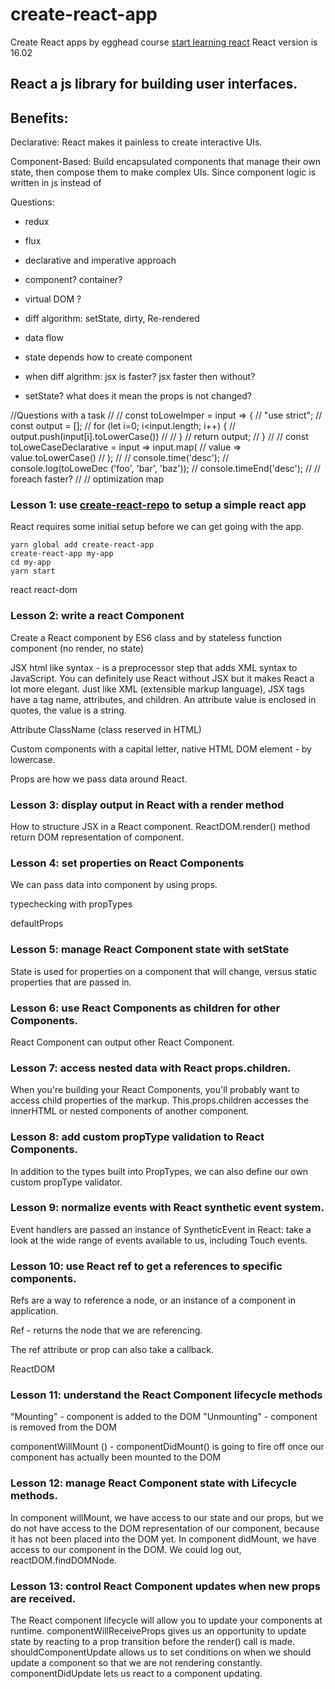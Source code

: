 # create-react-app
Create React apps by egghead course [start learning react](https://egghead.io/courses/start-learning-react)
React version is 16.02

## React a js library for building user interfaces.

## Benefits:
Declarative:
React makes it painless to create interactive UIs.

Component-Based:
Build encapsulated components that manage their own state, then compose them to make complex UIs.
Since component logic is written in js instead of


Questions:
- redux
- flux
- declarative and imperative approach
- component? container?
- virtual DOM ?
- diff algorithm: setState, dirty, Re-rendered
- data flow

- state depends how to create component
- when diff algrithm: jsx is faster? jsx faster then without?
- setState? what does it mean the props is not changed?


//Questions with a task
//
// const toLoweImper = input => {
//     "use strict";
//     const output = [];
//     for (let i=0; i<input.length; i++) {
//         output.push(input[i].toLowerCase())
//
//     }
//     return output;
// }
//
// const toLoweCaseDeclarative = input => input.map(
//     value => value.toLowerCase()
// );
//
// console.time('desc');
// console.log(toLoweDec ('foo', 'bar', 'baz'));
// console.timeEnd('desc');
//
// foreach faster?
//
// optimization map


### Lesson 1: use [create-react-repo](https://github.com/facebookincubator/create-react-app) to setup a simple react app
React requires some initial setup before we can get going with the app.
```
yarn global add create-react-app
create-react-app my-app
cd my-app
yarn start
```

react
react-dom


### Lesson 2: write a react Component
Create a React component by ES6 class and by stateless function component (no render, no state)

JSX html like syntax - is a preprocessor step that adds XML syntax to JavaScript.
You can definitely use React without JSX but it makes React a lot more elegant.
Just like XML (extensible markup language), JSX tags have a tag name, attributes, and children. An attribute value is enclosed in quotes, the value is a string.

Attribute ClassName (class reserved in HTML)

Custom components with a capital letter, native HTML DOM element - by lowercase.

Props are how we pass data around React.


### Lesson 3: display output in React with a render method
How to structure JSX in a React component.
ReactDOM.render() method return DOM representation of component.


### Lesson 4: set properties on React Components
We can pass data into component by using props.

typechecking with propTypes

defaultProps


### Lesson 5: manage React Component state with setState
State is used for properties on a component that will change, versus static properties that are passed in.


### Lesson 6: use React Components as children for other Components.
React Component can output other React Component.


### Lesson 7: access nested data with React props.children.
When you're building your React Components, you'll probably want to access child properties of the markup. This.props.children accesses the innerHTML or nested components of another component.


### Lesson 8: add custom propType validation to React Components.
In addition to the types built into PropTypes, we can also define our own custom propType validator.


### Lesson 9: normalize events with React synthetic event system.
Event handlers are passed an instance of SyntheticEvent in React: take a look at the wide range of events available to us, including Touch events.


### Lesson 10: use React ref to get a references to specific components.
Refs are a way to reference a node, or an instance of a component in application.

Ref - returns the node that we are referencing.

The ref attribute or prop can also take a callback.

ReactDOM


### Lesson 11: understand the React Component lifecycle methods
"Mounting" - component is added to the DOM
"Unmounting" - component is removed from the DOM

componentWillMount () -
componentDidMount() is going to fire off once our component has actually been mounted to the DOM


### Lesson 12: manage React Component state with Lifecycle methods.
In component willMount, we have access to our state and our props, but we do not have access to the DOM representation of our component, because it has not been placed into the DOM yet.
In component didMount, we have access to our component in the DOM. We could log out, reactDOM.findDOMNode.


### Lesson 13: control React Component updates when new props are received.
The React component lifecycle will allow you to update your components at runtime.
componentWillReceiveProps gives us an opportunity to update state by reacting to a prop transition before the render() call is made.
shouldComponentUpdate allows us to set conditions on when we should update a component so that we are not rendering constantly.
componentDidUpdate lets us react to a component updating.
